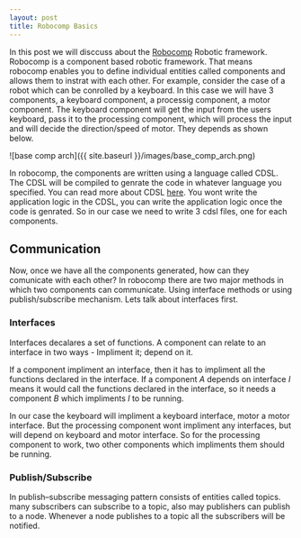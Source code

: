 ```yaml
---
layout: post
title: Robocomp Basics
---
```


In this post we will disccuss about the [Robocomp](https://github.com/robocomp/robocomp) Robotic framework. Robocomp is a component based robotic framework. That means robocomp enables you to define individual entities called components and allows them to instrat with each other. For example, consider the case of a robot which can be conrolled by a keyboard. In this case we will have 3 components, a keyboard component, a processig component, a motor component. The keyboard component will get the input from the users keyboard, pass it to the processing component, which will process the input and will decide the direction/speed of motor. They depends as shown below.

![base comp arch]({{ site.baseurl }}/images/base_comp_arch.png)

In robocomp, the components are written using a language called CDSL. The CDSL will be compiled to genrate the code in whatever language you specified. You can read more about CDSL [here](). You wont write the application logic in the CDSL, you can write the application logic once the code is genrated. So in our case we need to write 3 cdsl files, one for each components.

## Communication
Now, once we have all the components generated, how can they comunicate with each other? In robocomp there are two major methods in which two components can communicate. Using interface methods or using publish/subscribe mechanism. Lets talk about interfaces first.

### Interfaces
Interfaces decalares a set of functions. A component can relate to an interface in two ways - Impliment it; depend on it.

If a component impliment an interface, then it has to impliment all the functions declared in the interface. If a component _A_ depends on interface _I_ means it would call the functions declared in the interface, so it needs a component _B_ which impliments _I_ to be running. 

In our case the keyboard will impliment a keyboard interface, motor a motor interface. But the processing component wont impliment any interfaces, but will depend on keyboard and motor interface. So for the processing component to work, two other components which impliments them should be running.

### Publish/Subscribe
In publish–subscribe messaging pattern consists of entities called topics. many subscribers can subscribe to a topic, also may publishers can publish to a node. Whenever a node publishes to a topic all the subscribers will be notified.


